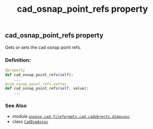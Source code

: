 ﻿---
title: cad_osnap_point_refs property
second_title: Aspose.CAD for Python via .NET API References
description: 
type: docs
weight: 90
url: /python-net/aspose.cad.fileformats.cad.cadobjects.dimassoc/caddimassoc/cad_osnap_point_refs/
is_root: false
---

## cad_osnap_point_refs property


Gets or sets the cad osnap point refs.
### Definition:
```python
@property
def cad_osnap_point_refs(self):
    ...
@cad_osnap_point_refs.setter
def cad_osnap_point_refs(self, value):
    ...
```

### See Also
* module [`aspose.cad.fileformats.cad.cadobjects.dimassoc`](../../)
* class [`CadDimAssoc`](/cad/python-net/aspose.cad.fileformats.cad.cadobjects.dimassoc/caddimassoc)
